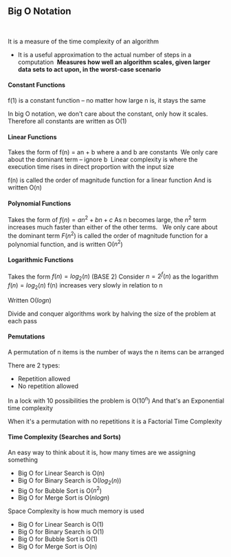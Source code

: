 

## Big O Notation
 

It is a measure of the time complexity of an algorithm 
- It is a useful approximation to the actual number of steps in a computation 
**Measures how well an algorithm scales, given larger data sets to act upon, in the worst-case scenario** 


#### Constant Functions 

f(1) is a constant function – no matter how large n is, it stays the same 

In big O notation, we don't care about the constant, only how it scales. Therefore all constants are written as O(1) 


#### Linear Functions 

Takes the form of f(n) = an + b where a and b are constants 
We only care about the dominant term – ignore b 
Linear complexity is where the execution time rises in direct proportion with the input size 

f(n) is called the order of magnitude function for a linear function And is written O(n) 


#### Polynomial Functions 

Takes the form of $f(n) = an^2 + bn + c$
As n becomes large, the $n^2$ term increases much faster than either of the other terms.  
We only care about the dominant term
$F(n^2)$ is called the order of magnitude function for a polynomial function, and is written O($n^2$) 


#### Logarithmic Functions
Takes the form $f(n) = log_2(n)$ (BASE 2)
Consider $n = 2^f(n)$ as the logarithm $f(n) = log_2(n)$
f(n) increases very slowly in relation to n

Written O($logn$)

Divide and conquer algorithms work by halving the size of the problem at each pass


#### Pemutations

A permutation of n items is the number of ways the n items can be arranged

There are 2 types:
- Repetition allowed
- No repetition allowed

In a lock with 10 possibilities the problem is O($10^n$)
And that's an Exponential time complexity

When it's a permutation with no repetitions it is a Factorial Time Complexity




#### Time Complexity (Searches and Sorts)

An easy way to think about it is, how many times are we assigning something

- Big O for Linear Search is O(n)
- Big O for Binary Search is O($log_2(n)$)
- Big O for Bubble Sort is O($n^2$)
- Big O for Merge Sort is O($nlogn$)

Space Complexity is how much memory is used

- Big O for Linear Search is O(1)
- Big O for Binary Search is O(1)
- Big O for Bubble Sort is O(1)
- Big O for Merge Sort is O(n)





















